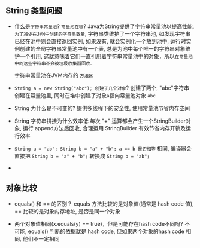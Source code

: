 ## String 类型问题

- 什么是`字符串常量池`? `常量池在哪`?
  Java为String提供了字符串常量池以提高性能, `为了减少在JVM中创建的字符串数量`, 字符串类维护了一个字符串池, 如发现字符串已经在池中则会直接返回实例, 如果没有, 就会实例化一个放到池中, 运行时实例创建的全局字符串常量池中有一个表, 总是为池中每个唯一的字符串对象维护一个引用, 这就意味着它们一直引用着字符串常量池中的对象，所以`在常量池中的这些字符串不会被垃圾收集器回收`.

  字符串常量池在JVM内存的 `方法区`

- ```String a = new String("abc"); 创建了几个对象```?
  创建了两个, "abc"字符串创建在常量池里, 同时在堆中创建了对象`a`指向常量池对象 `abc`
  
- String 为什么是不可变的?
  提供多线程下的安全性, 使用常量池节省内存空间
  
- String 字符串拼接为什么效率低
  每次 "+" 运算都会产生一个StringBuilder对象, 运行 append方法后回收, 合理运用 StringBuilder 有效节省内存开销及运行效率
  
- `String a = "ab"; String b = "a" + "b"; a == b 是否相等`
  相同, 编译器会直接把 `String b = "a" + "b";` 转换成 `String b = "ab";`

- 
  
## 对象比较
- equals() 和 == 的区别？
  equals 方法比较的是对象值(通常是 hash code 值), == 比较的是对象内存地址, 是否是同一个对象
  
- 两个对象值相同(x.equals(y) == true)，但是可能存在hash code不同吗?
  不可能, equals() 判断的依据就是 hash code, 但如果两个对象的hash code 相同, 他们不一定相同

  

  

  